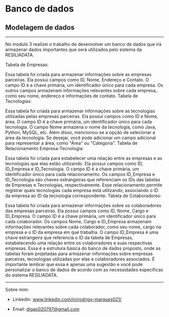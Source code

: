 # Banco de dados 
## Modelagem de dados
---
No modulo 3 realizei o trabalho de desenvolver um banco de dados que irá armazenar dados importantes que será 
utilizados pelo sistema da RESILIADATA.

Tabela de Empresas:

Essa tabela foi criada para armazenar informações sobre as empresas parceiras.
Ela possui campos como ID, Nome, Endereço e Contato.
O campo ID é a chave primária, um identificador único para cada empresa.
Os outros campos armazenam informações relevantes sobre cada empresa, como seu nome, endereço e informações de contato.
Tabela de Tecnologias:

Essa tabela foi criada para armazenar informações sobre as tecnologias utilizadas pelas empresas parceiras.
Ela possui campos como ID e Nome, área.
O campo ID é a chave primária, um identificador único para cada tecnologia.
O campo Nome armazena o nome da tecnologia, como Java, Python, MySQL, etc.
Além disso, mencionou-se a opção de selecionar a área da tecnologia. Se desejar, você pode adicionar um campo adicional para representar a área, como "Área" ou "Categoria".
Tabela de Relacionamento Empresa-Tecnologia:

Essa tabela foi criada para estabelecer uma relação entre as empresas e as tecnologias que elas estão utilizando.
Ela possui campos como ID, ID_Empresa e ID_Tecnologia.
O campo ID é a chave primária, um identificador único para cada relacionamento.
Os campos ID_Empresa e ID_Tecnologia são chaves estrangeiras que referenciam os IDs das tabelas de Empresas e Tecnologias, respectivamente.
Esse relacionamento permite registrar quais tecnologias cada empresa está utilizando, associando o ID da empresa ao ID da tecnologia correspondente.
Tabela de Colaboradores:

Essa tabela foi criada para armazenar informações sobre os colaboradores das empresas parceiras.
Ela possui campos como ID, Nome, Cargo e ID_Empresa.
O campo ID é a chave primária, um identificador único para cada colaborador.
Os campos Nome, Cargo e ID_Empresa armazenam informações relevantes sobre cada colaborador, como seu nome, cargo na empresa e o ID da empresa em que trabalha.
O campo ID_Empresa é uma chave estrangeira que referencia o ID da tabela de Empresas, estabelecendo uma relação entre os colaboradores e suas respectivas empresas.
Essa é a estrutura básica do banco de dados proposto, onde as tabelas foram projetadas para armazenar informações sobre empresas parceiras, tecnologias utilizadas por elas e colaboradores associados. É importante lembrar que essa é apenas uma sugestão e você pode personalizar o banco de dados de acordo com as necessidades específicas do sistema RESILIADATA.

---

Sobre mim:

* Linkedin: www.linkedin.com/in/rodrigo-marques021/

* Email: digao020797@gmail.com
